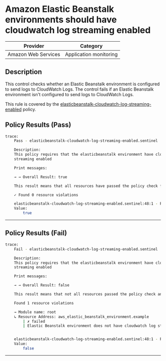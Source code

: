 #  Amazon Elastic Beanstalk environments should have cloudwatch log streaming enabled

| Provider            | Category                    |
|---------------------|-----------------------------|
| Amazon Web Services | Application monitoring      |

## Description

This control checks whether an Elastic Beanstalk environment is configured to send logs to CloudWatch Logs. The control fails if an Elastic Beanstalk environment isn't configured to send logs to CloudWatch Logs.

This rule is covered by the [elasticbeanstalk-cloudwatch-log-streaming-enabled](https://github.com/hashicorp/policy-library-FSBP-Policy-Set-for-AWS-Terraform/blob/main/policies/elasticbeanstalk/elasticbeanstalk-cloudwatch-log-streaming-enabled.sentinel) policy.

## Policy Results (Pass)
```bash
trace:
    Pass - elasticbeanstalk-cloudwatch-log-streaming-enabled.sentinel

    Description:
    This policy requires that the elasticbeanstalk environment have cloudwatch log
    streaming enabled

    Print messages:

    → → Overall Result: true

    This result means that all resources have passed the policy check for the policy elasticbeanstalk-cloudwatch-log-streaming-enabled.

    ✓ Found 0 resource violations

    elasticbeanstalk-cloudwatch-log-streaming-enabled.sentinel:48:1 - Rule "main"
    Value:
        true
```

---

## Policy Results (Fail)
```bash
trace:
    Fail - elasticbeanstalk-cloudwatch-log-streaming-enabled.sentinel

    Description:
    This policy requires that the elasticbeanstalk environment have cloudwatch log
    streaming enabled

    Print messages:

    → → Overall Result: false

    This result means that not all resources passed the policy check and the protected behavior is not allowed for the policy elasticbeanstalk-cloudwatch-log-streaming-enabled.

    Found 1 resource violations

    → Module name: root
    ↳ Resource Address: aws_elastic_beanstalk_environment.example
        | ✗ failed
        | Elastic Beanstalk environment does not have cloudwatch log streaming enabled. Refer to https://docs.aws.amazon.com/securityhub/latest/userguide/elasticbeanstalk-controls.html#elasticbeanstalk-3 for more details.


    elasticbeanstalk-cloudwatch-log-streaming-enabled.sentinel:48:1 - Rule "main"
    Value:
        false
```

---